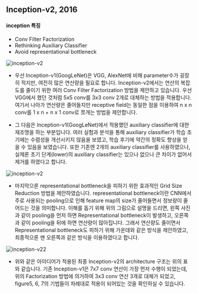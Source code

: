 ## Inception-v2, 2016

#### inception 특징 

- Conv Filter Factorization
- Rethinking Auxiliary Classifier
- Avoid representational bottleneck

![inception-v2](https://hoya012.github.io/assets/img/image_classification_guidebook/15.PNG)

- 우선 Inception-v1(GoogLeNet)은 VGG, AlexNet에 비해 parameter수가 굉장히 적지만, 여전히 많은 연산량을 필요로 합니다. Inception-v2에서는 연산의 복잡도를 줄이기 위한 여러 Conv Filter Factorization 방법을 제안하고 있습니다. 우선 VGG에서 했던 것처럼 5x5 conv를 3x3 conv 2개로 대체하는 방법을 적용합니다. 여기서 나아가 연산량은 줄어들지만 receptive field는 동일한 점을 이용하여 n x n conv를 1 x n + n x 1 conv로 쪼개는 방법을 제안합니다.

- 그 다음은 Inception-v1(GoogLeNet)에서 적용했던 auxiliary classifier에 대한 재조명을 하는 부분입니다. 여러 실험과 분석을 통해 auxiliary classifier가 학습 초기에는 수렴성을 개선시키지 않음을 보였고, 학습 후기에 약간의 정확도 향상을 얻을 수 있음을 보였습니다. 또한 기존엔 2개의 auxiliary classifier를 사용하였으나, 실제론 초기 단계(lower)의 auxiliary classifier는 있으나 없으나 큰 차이가 없어서 제거를 하였다고 합니다.

![inception-v2](https://hoya012.github.io/assets/img/image_classification_guidebook/16.PNG)

- 마지막으론 representational bottleneck을 피하기 위한 효과적인 Grid Size Reduction 방법을 제안하였습니다. representational bottleneck이란 CNN에서 주로 사용되는 pooling으로 인해 feature map의 size가 줄어들면서 정보량이 줄어드는 것을 의미합니다. 이해를 돕기 위해 위의 그림으로 설명을 드리면, 왼쪽 사진과 같이 pooling을 먼저 하면 Representational bottleneck이 발생하고, 오른쪽과 같이 pooling을 뒤에 하면 연산량이 많아집니다. 그래서 연산량도 줄이면서 Representational bottleneck도 피하기 위해 가운데와 같은 방식을 제안하였고, 최종적으론 맨 오른쪽과 같은 방식을 이용하였다고 합니다.

![inception-v22](https://hoya012.github.io/assets/img/image_classification_guidebook/17.PNG)

- 위와 같은 아이디어가 적용된 최종 Inception-v2의 architecture 구조는 위의 표와 같습니다. 기존 Inception-v1은 7x7 conv 연산이 가장 먼저 수행이 되었는데, 위의 Factorization 방법에 의거하여 3x3 conv 연산 3개로 대체가 되었고, figure5, 6, 7의 기법들이 차례대로 적용이 되어있는 것을 확인하실 수 있습니다.


